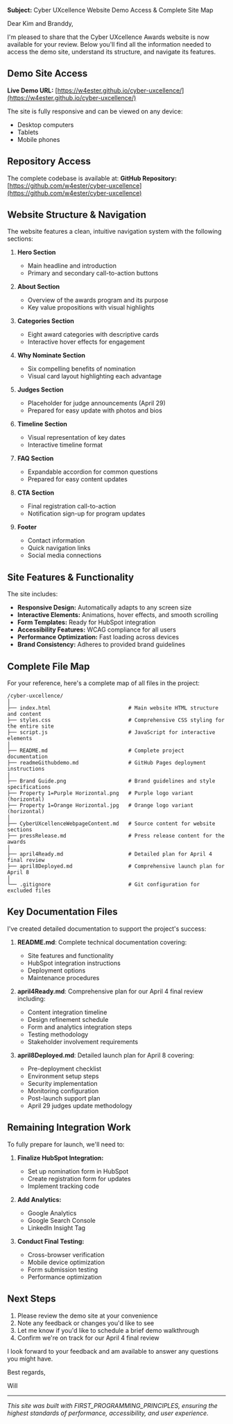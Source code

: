 **Subject:** Cyber UXcellence Website Demo Access & Complete Site Map

Dear Kim and Branddy,

I'm pleased to share that the Cyber UXcellence Awards website is now available for your review. Below you'll find all the information needed to access the demo site, understand its structure, and navigate its features.

## Demo Site Access

**Live Demo URL:** [https://w4ester.github.io/cyber-uxcellence/](https://w4ester.github.io/cyber-uxcellence/)

The site is fully responsive and can be viewed on any device:
- Desktop computers
- Tablets
- Mobile phones

## Repository Access

The complete codebase is available at:
**GitHub Repository:** [https://github.com/w4ester/cyber-uxcellence](https://github.com/w4ester/cyber-uxcellence)

## Website Structure & Navigation

The website features a clean, intuitive navigation system with the following sections:

1. **Hero Section**
   - Main headline and introduction
   - Primary and secondary call-to-action buttons

2. **About Section**
   - Overview of the awards program and its purpose
   - Key value propositions with visual highlights

3. **Categories Section**
   - Eight award categories with descriptive cards
   - Interactive hover effects for engagement

4. **Why Nominate Section**
   - Six compelling benefits of nomination
   - Visual card layout highlighting each advantage

5. **Judges Section**
   - Placeholder for judge announcements (April 29)
   - Prepared for easy update with photos and bios

6. **Timeline Section**
   - Visual representation of key dates
   - Interactive timeline format

7. **FAQ Section**
   - Expandable accordion for common questions
   - Prepared for easy content updates

8. **CTA Section**
   - Final registration call-to-action
   - Notification sign-up for program updates

9. **Footer**
   - Contact information
   - Quick navigation links
   - Social media connections

## Site Features & Functionality

The site includes:

- **Responsive Design:** Automatically adapts to any screen size
- **Interactive Elements:** Animations, hover effects, and smooth scrolling
- **Form Templates:** Ready for HubSpot integration
- **Accessibility Features:** WCAG compliance for all users
- **Performance Optimization:** Fast loading across devices
- **Brand Consistency:** Adheres to provided brand guidelines

## Complete File Map

For your reference, here's a complete map of all files in the project:

```
/cyber-uxcellence/
│
├── index.html                         # Main website HTML structure and content
├── styles.css                         # Comprehensive CSS styling for the entire site
├── script.js                          # JavaScript for interactive elements
│
├── README.md                          # Complete project documentation
├── readmeGithubdemo.md                # GitHub Pages deployment instructions
│
├── Brand Guide.png                    # Brand guidelines and style specifications
├── Property 1=Purple Horizontal.png   # Purple logo variant (horizontal)
├── Property 1=Orange Horizontal.jpg   # Orange logo variant (horizontal)
│
├── CyberUXcellenceWebpageContent.md   # Source content for website sections
├── pressRelease.md                    # Press release content for the awards
│
├── april4Ready.md                     # Detailed plan for April 4 final review
├── april8Deployed.md                  # Comprehensive launch plan for April 8
│
└── .gitignore                         # Git configuration for excluded files
```

## Key Documentation Files

I've created detailed documentation to support the project's success:

1. **README.md**: Complete technical documentation covering:
   - Site features and functionality
   - HubSpot integration instructions
   - Deployment options
   - Maintenance procedures

2. **april4Ready.md**: Comprehensive plan for our April 4 final review including:
   - Content integration timeline
   - Design refinement schedule
   - Form and analytics integration steps
   - Testing methodology
   - Stakeholder involvement requirements

3. **april8Deployed.md**: Detailed launch plan for April 8 covering:
   - Pre-deployment checklist
   - Environment setup steps
   - Security implementation
   - Monitoring configuration
   - Post-launch support plan
   - April 29 judges update methodology

## Remaining Integration Work

To fully prepare for launch, we'll need to:

1. **Finalize HubSpot Integration:**
   - Set up nomination form in HubSpot
   - Create registration form for updates
   - Implement tracking code

2. **Add Analytics:**
   - Google Analytics
   - Google Search Console
   - LinkedIn Insight Tag

3. **Conduct Final Testing:**
   - Cross-browser verification
   - Mobile device optimization
   - Form submission testing
   - Performance optimization

## Next Steps

1. Please review the demo site at your convenience
2. Note any feedback or changes you'd like to see
3. Let me know if you'd like to schedule a brief demo walkthrough
4. Confirm we're on track for our April 4 final review

I look forward to your feedback and am available to answer any questions you might have.

Best regards,

Will

---

*This site was built with FIRST_PROGRAMMING_PRINCIPLES, ensuring the highest standards of performance, accessibility, and user experience.*